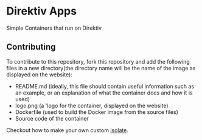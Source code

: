 # Direktiv Apps

Simple Containers that run on Direktiv

## Contributing

To contribute to this repository, fork this repository and add the following files in a new directory(the directory name will be the name of the image as displayed on the website):

  - README.md (ideally, this file should contain useful information such as an example, or an explanation of what the container does and how it is used)
  - logo.png (a 'logo for the container, displayed on the website)
  - Dockerfile (used to build the Docker image from the source files)
  - Source code of the container
  
Checkout how to make your own custom [isolate](https://github.com/direktiv/direktiv-apps/tree/master/examples).